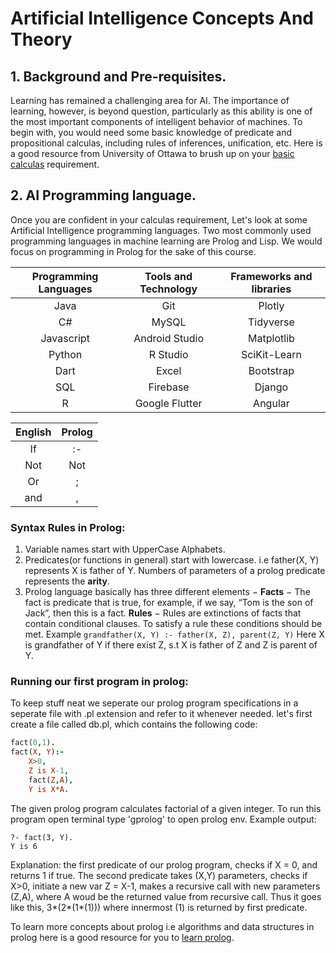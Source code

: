 # Artificial Intelligence Concepts And Theory
## 1. Background and Pre-requisites.
Learning has remained a challenging area for AI. The importance of learning, however, is beyond question, particularly as this ability is one of the most important components of intelligent behavior of machines.
To begin with, you would need some basic knowledge of predicate and propositional calculas, including rules of inferences, unification, etc.
Here is a good resource from University of Ottawa to brush up on your [basic calculas](https://www.site.uottawa.ca/~lucia/courses/2101-10/lecturenotes/04InferenceRulesProofMethods.pdf) requirement.

## 2. AI Programming language.
Once you are confident in your calculas requirement, Let's look at some Artificial Intelligence programming languages. Two most commonly used programming languages in machine learning are Prolog and Lisp.
We would focus on programming in Prolog for the sake of this course.    

| Programming Languages        | Tools and Technology           | Frameworks and libraries  |
| :-------------: |:-------------:| :-----:|
| Java     | Git | Plotly |
| C#      | MySQL      |   Tidyverse |
| Javascript | Android Studio      |    Matplotlib |
| Python | R Studio      |    SciKit-Learn |
| Dart |    Excel   |    Bootstrap |
| SQL | Firebase      |   Django  |
| R | Google Flutter      |  Angular   |    

| English   | Prolog    |   
| :-----------: | :-----------: |    
| If    | 	:-  |       
| Not   | Not   |   
| Or    |  ;    |   
| and   |	,   |       
### Syntax Rules in Prolog:
1. Variable names start with UpperCase Alphabets.
2. Predicates(or functions in general) start with lowercase.
i.e father(X, Y) represents X is father of Y. Numbers of parameters of a prolog predicate represents the **arity**.
3. Prolog language basically has three different elements −
**Facts** − The fact is predicate that is true, for example, if we say, “Tom is the son of Jack”, then this is a fact.
**Rules** − Rules are extinctions of facts that contain conditional clauses. To satisfy a rule these conditions should be met.
Example
`
grandfather(X, Y) :- father(X, Z), parent(Z, Y)
`
Here X is grandfather of Y if there exist Z, s.t X is father of Z and Z is parent of Y.

### Running our first program in prolog: 
To keep stuff neat we seperate our prolog program specifications in a seperate file with .pl extension and refer to it whenever needed.
let's first create a file called db.pl, which contains the following code:
```Prolog
fact(0,1).
fact(X, Y):-
    X>0,
    Z is X-1,
    fact(Z,A),
    Y is X*A.
```
The given prolog program calculates factorial of a given integer. To run this program open terminal type 'gprolog' to open prolog env. 
Example output: 
```
?- fact(3, Y).
Y is 6
```
Explanation: the first predicate of our prolog program, checks if X = 0, and returns 1 if true. The second predicate takes (X,Y) parameters, checks if X>0, initiate a new var Z = X-1, makes a recursive call with new parameters (Z,A), where A woud be the returned value from recursive call.
Thus it goes like this, 3*(2*(1*(1))) where innermost (1) is returned by first predicate.

To learn more concepts about prolog i.e algorithms and data structures in prolog here is a good resource for you to [learn prolog](https://wps.pearsoned.com/wps/media/objects/5771/5909832/PDF/Luger_0136070477_1.pdf). 

